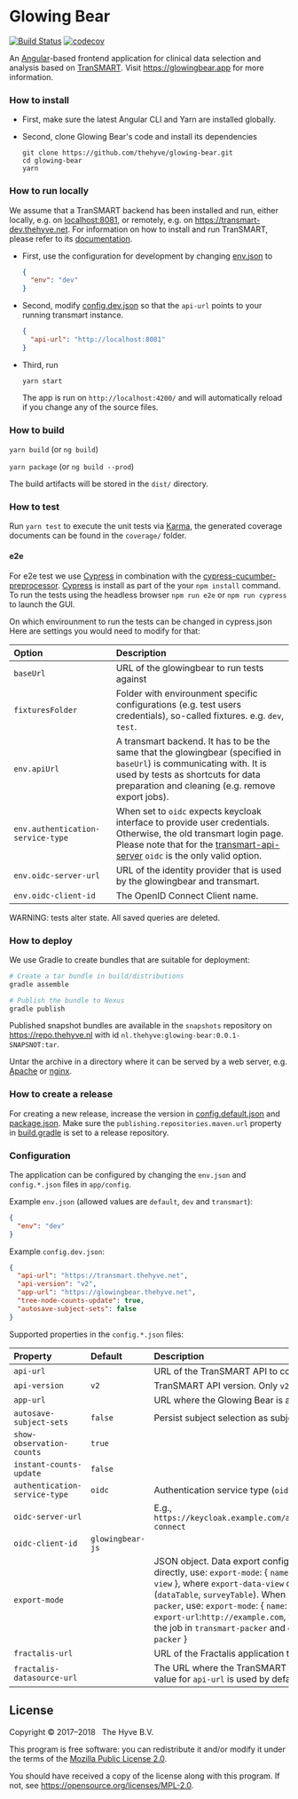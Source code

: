 # Glowing Bear
[![Build Status](https://travis-ci.org/thehyve/glowing-bear.svg?branch=dev)](https://travis-ci.org/thehyve/glowing-bear/branches)
[![codecov](https://codecov.io/gh/thehyve/glowing-bear/branch/dev/graph/badge.svg)](https://codecov.io/gh/thehyve/glowing-bear)

An [Angular](https://github.com/angular/angular)-based frontend application for clinical data selection and analysis 
based on [TranSMART]. Visit https://glowingbear.app for more information.


### How to install
* First, make sure the latest Angular CLI and Yarn are installed globally.

* Second, clone Glowing Bear's code and install its dependencies
    ```
    git clone https://github.com/thehyve/glowing-bear.git
    cd glowing-bear
    yarn
    ```


### How to run locally
We assume that a TranSMART backend has been installed and run,
either locally, e.g. on [localhost:8081](localhost:8081), 
or remotely, e.g. on https://transmart-dev.thehyve.net. 
For information on how to install and run TranSMART, 
please refer to its [documentation](https://github.com/thehyve/transmart-core).

* First, use the configuration for development 
by changing [env.json](src/app/config/env.json) to

    ```json
    {
      "env": "dev"
    }
    ```

* Second, modify [config.dev.json](src/app/config/config.dev.json) 
so that the `api-url` points to your running transmart instance.

    ```json
    {
      "api-url": "http://localhost:8081"
    }
    ```

* Third, run
    ```
    yarn start
    ```
    The app is run on `http://localhost:4200/` and 
    will automatically reload if you change any of the source files.



### How to build
`yarn build` (or `ng build`)

`yarn package` (or `ng build --prod`)

The build artifacts will be stored in the `dist/` directory.



### How to test
Run `yarn test` to execute the unit tests via [Karma], 
the generated coverage documents can be found in the `coverage/` folder.

#### e2e
For e2e test we use [Cypress] in combination with the [cypress-cucumber-preprocessor].
[Cypress] is install as part of the your `npm install` command. 
To run the tests using the headless browser `npm run e2e` or `npm run cypress` to launch the GUI.

On which envirounment to run the tests can be changed in cypress.json
Here are settings you would need to modify for that:

| Option | Description |
|:-------|:------------|
| `baseUrl` | URL of the glowingbear to run tests against |
| `fixturesFolder` | Folder with envirounment specific configurations (e.g. test users credentials), so-called fixtures. e.g. `dev`, `test`. |
| `env.apiUrl` | A transmart backend. It has to be the same that the glowingbear (specified in `baseUrl`) is communicating with. It is used by tests as shortcuts for data preparation and cleaning (e.g. remove export jobs). |
| `env.authentication-service-type` | When set to `oidc` expects keycloak interface to provide user credentials. Otherwise, the old transmart login page. Please note that for the [transmart-api-server] `oidc` is the only valid option. |
| `env.oidc-server-url` | URL of the identity provider that is used by the glowingbear and transmart. |
| `env.oidc-client-id` | The OpenID Connect Client name. |

WARNING: tests alter state. All saved queries are deleted.



### How to deploy
We use Gradle to create bundles that are suitable for deployment:

```bash
# Create a tar bundle in build/distributions
gradle assemble

# Publish the bundle to Nexus
gradle publish
```

Published snapshot bundles are available in the `snapshots` repository
on https://repo.thehyve.nl with id `nl.thehyve:glowing-bear:0.0.1-SNAPSNOT:tar`.

Untar the archive in a directory where it can be served by a web server,
e.g. [Apache] or [nginx].



### How to create a release

For creating a new release, increase the version in [config.default.json](src/app/config/config.default.json)
and [package.json](package.json). Make sure the `publishing.repositories.maven.url` property
in [build.gradle](build.gradle) is set to a release repository.



### Configuration

The application can be configured by changing the `env.json` and `config.*.json`
files in `app/config`.

Example `env.json` (allowed values are `default`, `dev` and `transmart`):

```json
{
  "env": "dev"
}
```
Example `config.dev.json`:

```json
{
  "api-url": "https://transmart.thehyve.net",
  "api-version": "v2",
  "app-url": "https://glowingbear.thehyve.net",
  "tree-node-counts-update": true,
  "autosave-subject-sets": false
}
```

Supported properties in the `config.*.json` files:

| Property                  | Default   | Description |
|:------------------------- |:--------- |:----------- |
| `api-url`                 |           | URL of the TranSMART API to connect to. |
| `api-version`             | `v2`      | TranSMART API version. Only `v2` is supported. |
| `app-url`                 |           | URL where the Glowing Bear is accessible for the user.|
| `autosave-subject-sets`   | `false`   | Persist subject selection as subject set automatically. |
| `show-observation-counts` | `true`    | |
| `instant-counts-update` | `false`   | |
| `authentication-service-type` | `oidc`  | Authentication service type (`oidc`, `transmart`) |
| `oidc-server-url`         |           | E.g., `https://keycloak.example.com/auth/realms/{realm}/protocol/openid-connect` |
| `oidc-client-id`          | `glowingbear-js` | |
| `export-mode`             |           | JSON object. Data export configuration. When using tranSMART directly, use: `export-mode`: { `name`: `transmart`, `data-view`: `export-data-view` }, where `export-data-view` defines a shape of the export (`dataTable`, `surveyTable`). When using external tool called `transmart-packer`, use: `export-mode`: { `name`: `packer`, `data-view`: `packer-job-name`, `export-url`:`http://example.com`, where `packer-job-name` is a name of the job in `transmart-packer` and `export-url` is an URL of `transmart-packer` } |
| `fractalis-url`           |           | URL of the Fractalis application to connect to for visual analytics.
| `fractalis-datasource-url` |           | The URL where the TranSMART API is reachable by Fractalis. (The value for `api-url` is used by default).


## License

Copyright &copy; 2017&ndash;2018 &nbsp; The Hyve B.V.

This program is free software: you can redistribute it and/or modify
it under the terms of the [Mozilla Public License 2.0](LICENSE).

You should have received a copy of the license along with this program. 
If not, see https://opensource.org/licenses/MPL-2.0.


[tranSMART]: https://github.com/thehyve/transmart-core
[Angular CLI]: https://github.com/angular/angular-cli
[Protractor]: http://www.protractortest.org
[Karma]: https://karma-runner.github.io
[cucumber-js]: https://github.com/cucumber/cucumber-js
[nginx]: https://nginx.org
[Apache]: https://httpd.apache.org
[Cypress]: https://www.cypress.io/
[cypress-cucumber-preprocessor]: https://github.com/TheBrainFamily/cypress-cucumber-preprocessor
[transmart-api-server]: https://github.com/thehyve/transmart-core/tree/dev/transmart-api-server

